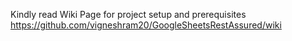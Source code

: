 Kindly read Wiki Page for project setup and prerequisites
https://github.com/vigneshram20/GoogleSheetsRestAssured/wiki
